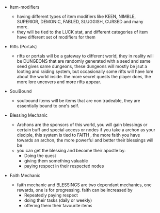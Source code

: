 
- Item-modifiers
	- having different types of item modifiers like KEEN, NIMBLE, SUPERIOR, DEMONIC, FABLED, SLUGGISH, CURSED and many more.
	- they will be tied to the LUCK stat, and different categories of item have different set of modifiers for them

- Rifts (Portals)
	- rifts or portals will be a gateway to different world, they in reality will be DUNGEONS that are randomly generated with a seed and same seed gives same dungeons, these dungeons will mostly be jsut a looting and raiding system, but occasionally some rifts will have lore about the world inside. the more secret quests the player does, the more lore uncovers and more rifts appear.
- SoulBound
	- soulbound items will be items that are non tradeable, they are essentially bound to one's self.

- Blessing Mechanic
	- Archons are the sponsors of this world, you will gain blessings or certain buff and special access or nodes if you take a archon as your disciple, this system is tied to FAITH , the more faith you have towards an archon, the more powerful and better their blessings will be
	- you can get the blessing and become their apostle by:
		- Doing the quest
		- giving them something valuable
		- paying respect in their respected nodes

- Faith Mechanic
	- faith mechanic and BLESSINGS are two dependant mechanics, one rewards, one is for progressing. faith can be increased by
		- Repeatedly paying respect
		- doing their tasks (daily or weekly)
		- offering them their favourite items

